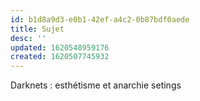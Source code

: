 ```yaml
---
id: b1d8a9d3-e0b1-42ef-a4c2-0b87bdf0aede
title: Sujet
desc: ''
updated: 1620548959176
created: 1620507745932
---
```


Darknets : esthétisme et anarchie   setings